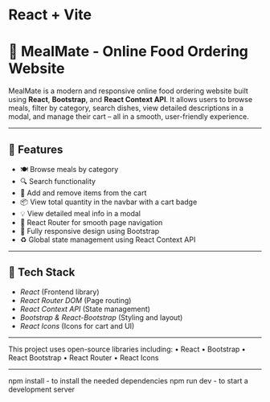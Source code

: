 # React + Vite

# 🍔 MealMate - Online Food Ordering Website

MealMate is a modern and responsive online food ordering website built using **React**, **Bootstrap**, and **React Context API**. It allows users to browse meals, filter by category, search dishes, view detailed descriptions in a modal, and manage their cart – all in a smooth, user-friendly experience.

---

## 🚀 Features

- 🍽️ Browse meals by category  
- 🔍 Search functionality  
- 🛒 Add and remove items from the cart  
- 📦 View total quantity in the navbar with a cart badge  
- 💡 View detailed meal info in a modal  
- 🔗 React Router for smooth page navigation  
- 🎨 Fully responsive design using Bootstrap  
- ♻️ Global state management using React Context API  

---
## 🧰 Tech Stack

- *React* (Frontend library)
- *React Router DOM* (Page routing)
- *React Context API* (State management)
- *Bootstrap & React-Bootstrap* (Styling and layout)
- *React Icons* (Icons for cart and UI)

---

This project uses open-source libraries including:
	•	React
	•	Bootstrap
	•	React Bootstrap
	•	React Router
	•	React Icons

 ---
 npm install - to install the needed dependencies
 npm run dev - to start a development server
